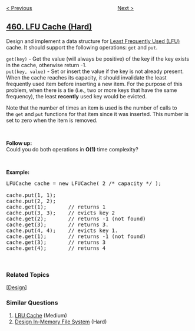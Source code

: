 <!--|This file generated by command(leetcode description); DO NOT EDIT.    |-->
<!--+----------------------------------------------------------------------+-->
<!--|@author    openset <openset.wang@gmail.com>                           |-->
<!--|@link      https://github.com/openset                                 |-->
<!--|@home      https://github.com/openset/leetcode                        |-->
<!--+----------------------------------------------------------------------+-->

[< Previous](../repeated-substring-pattern "Repeated Substring Pattern")
　　　　　　　　　　　　　　　　
[Next >](../hamming-distance "Hamming Distance")

## [460. LFU Cache (Hard)](https://leetcode.com/problems/lfu-cache "LFU缓存")

<p>Design and implement a data structure for <a href="https://en.wikipedia.org/wiki/Least_frequently_used" target="_blank">Least Frequently Used (LFU)</a> cache. It should support the following operations: <code>get</code> and <code>put</code>.</p>

<p><code>get(key)</code> - Get the value (will always be positive) of the key if the key exists in the cache, otherwise return -1.<br />
<code>put(key, value)</code> - Set or insert the value if the key is not already present. When the cache reaches its capacity, it should invalidate the least frequently used item before inserting a new item. For the purpose of this problem, when there is a tie (i.e., two or more keys that have the same frequency), the least <b>recently</b> used key would be evicted.</p>

<p>Note that the number of times an item is used is the number of calls to the&nbsp;<code>get</code>&nbsp;and&nbsp;<code>put</code>&nbsp;functions for that item since it was inserted. This number is set to zero when the item is removed.</p>

<p>&nbsp;</p>

<p><b>Follow up:</b><br />
Could you do both operations in <b>O(1)</b> time complexity?</p>

<p>&nbsp;</p>

<p><b>Example:</b></p>

<pre>
LFUCache cache = new LFUCache( 2 /* capacity */ );

cache.put(1, 1);
cache.put(2, 2);
cache.get(1);       // returns 1
cache.put(3, 3);    // evicts key 2
cache.get(2);       // returns -1 (not found)
cache.get(3);       // returns 3.
cache.put(4, 4);    // evicts key 1.
cache.get(1);       // returns -1 (not found)
cache.get(3);       // returns 3
cache.get(4);       // returns 4
</pre>

<p>&nbsp;</p>

### Related Topics
  [[Design](../../tag/design/README.md)]

### Similar Questions
  1. [LRU Cache](../lru-cache) (Medium)
  1. [Design In-Memory File System](../design-in-memory-file-system) (Hard)
